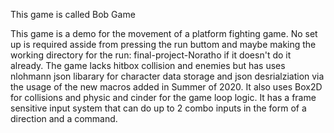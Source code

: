 This game is called Bob Game

This game is a demo for the movement of a platform fighting game. No set up is required asside from pressing the run buttom and maybe making the working directory for the run: final-project-Noratho if it doesn't do it already. The game lacks hitbox collision and enemies but has uses nlohmann json libarary for character data storage and json desrialziation via the usage of the new macros added in Summer of 2020. It also uses Box2D for collisions and physic and cinder for the game loop logic. It has a frame sensitive input system that can do up to 2 combo inputs in the form of a direction and a command. 

